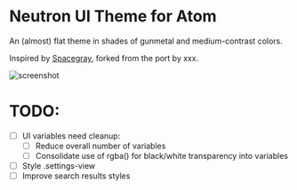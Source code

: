 # Neutron UI Theme for Atom

An (almost) flat theme in shades of gunmetal and medium-contrast colors.

Inspired by [Spacegray](http://kkga.github.io/spacegray), forked from the port by xxx.

![screenshot](http://ridingtheclutch.com.s3.amazonaws.com/images/spacegray.png)

# TODO:

  * [ ] UI variables need cleanup:
    * [ ] Reduce overall number of variables
    * [ ] Consolidate use of rgba() for black/white transparency into variables
  * [ ] Style .settings-view
  * [ ] Improve search results styles

